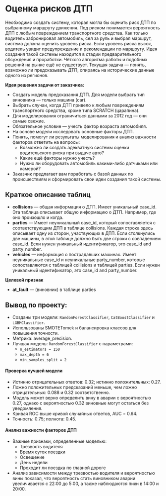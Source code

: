 # Оценка рисков ДТП
Необходимо создать систему, которая могла бы оценить риск ДТП по выбранному маршруту движения. Под риском понимается вероятность ДТП с любым повреждением транспортного средства. Как только водитель забронировал автомобиль, сел за руль и выбрал маршрут, система должна оценить уровень риска. Если уровень риска высок, водитель увидит предупреждение и рекомендации по маршруту.
Идея создания такой системы находится в стадии предварительного обсуждения и проработки. Чёткого алгоритма работы и подобных решений на рынке ещё не существует. Текущая задача — понять, возможно ли предсказывать ДТП, опираясь на исторические данные одного из регионов.

**Идея решения задачи от заказчика:**
- Создать модель предсказания ДТП. Для модели выбрать тип виновника — только машина (car).
- Выбрать случаи, когда ДТП привело к любым повреждениям транспортного средства, кроме типа SCRATCH (царапина).
- Для моделирования ограничиться данными за 2012 год — они самые свежие.
- Обязательное условие — учесть фактор возраста автомобиля.
- На основе модели исследовать основные факторы ДТП.
- Понять, помогут ли результаты моделирования и анализ важности факторов ответить на вопросы:
    - Возможно ли создать адекватную системы оценки водительского риска при выдаче авто?
    - Какие ещё факторы нужно учесть?
    - Нужно ли оборудовать автомобиль какими-либо датчиками или камерой?
- Заказчик предлагает вам поработать с базой данных по происшествиям и сформировать свои идеи создания такой системы. 

## Краткое описание таблиц 

- **collisions** — общая информация о ДТП. Имеет уникальный case_id. Эта таблица описывает общую информацию о ДТП. Например, где оно произошло и когда.
- **parties** — Имеет неуникальный case_id, который сопоставляется с соответствующим ДТП в таблице collisions. Каждая строка здесь описывает одну из сторон, участвующих в ДТП. Если столкнулись две машины, в этой таблице должно быть две строки с совпадением case_id. Если нужен уникальный идентификатор, это case_id and party_number.
- **vehicles** — информация о пострадавших машинах. Имеет неуникальные case_id и неуникальные party_number, которые сопоставляются с таблицей collisions и таблицей parties. Если нужен уникальный идентификатор, это case_id and party_number.

**Целевой признак**

- **at_fault** — (виновник) в таблице parties

## Вывод по проекту:

- Созданы три модели: `RandomForestClassifier`, `CatBoostClassifier` и `LGBMClassifier`.
- Использованы SMOTETomek и балансировка классов для повышения точности.
- Метрика: average_precision.
- Лучшая модель: `RandomForestClassifier` с параметрами:
  - `n_estimators = 150`
  - `max_depth = 6`
  - `min_samples_split = 2`

#### Проверка лучшей модели
- Истинно отрицательных ответов: 0.32; истинно положительных: 0.27.
- Ложно положительных предсказаний меньше, чем ложно отрицательных: 0.088 и 0.32 соответственно.
- Модель может верно определить вину в аварии с вероятностью 0.27, однако с вероятностью 0.32 виновные могут остаться без уведомления.
- Кривая ROC выше кривой случайных ответов, AUC = 0.64.
- Точность: 0.75; полнота: 0.45.

#### Анализ важности факторов ДТП
- Важные признаки, определенные моделью:
  - Трезвость водителя
  - Время суток поездки
  - Освещение
  - День недели
  - Проходит ли поездка по главной дороге
- Анализ зависимости между трезвостью водителя и вероятностью вины показал, что вероятность стать виновником аварии увеличивается с 22:00 до 5:00, а также наблюдаются пики в 14:00 и 20:00.
